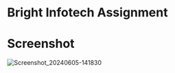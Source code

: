 # Bright Infotech Assignment 

# Screenshot
![Screenshot_20240605-141830](https://github.com/shubh56/BrightInfotech/assets/57656903/1460662a-f18b-43e0-90b3-58acab576d6a)
